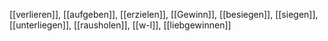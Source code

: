 [[verlieren]], [[aufgeben]], [[erzielen]], [[Gewinn]], [[besiegen]], [[siegen]], [[unterliegen]], [[rausholen]], [[w-l]], [[liebgewinnen]]